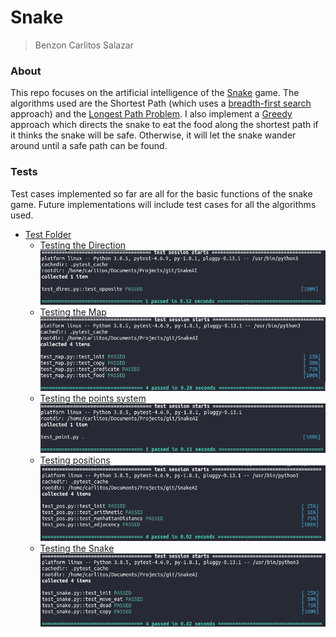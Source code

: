 # Snake
> Benzon Carlitos Salazar

### About
This repo focuses on the artificial intelligence of the 
[Snake](https://en.wikipedia.org/wiki/Snake_(video_game_genre)) game.
The algorithms used are the Shortest Path (which uses a 
[breadth-first search](https://en.wikipedia.org/wiki/Breadth-first_search)
approach) and the 
[Longest Path Problem](https://en.wikipedia.org/wiki/Longest_path_problem).
I also implement a [Greedy](https://en.wikipedia.org/wiki/Greedy_algorithm)
 approach which directs the snake to eat the food along the shortest path if it
 thinks the snake will be safe. Otherwise, it will let the snake wander around
until a safe path can be found.

### Tests
Test cases implemented so far are all for the basic functions of 
the snake game. Future implementations will include test cases
for all the algorithms used.
* [Test Folder](./tests)
	* [Testing the Direction](./tests/base/test_direc.py)
	![test direction](./imgs/test_direc.png)
	* [Testing the Map](./test/base/test_map.py)
	![Test map](./imgs/test_map.png)
	* [Testing the points system](./tests/base/test_point.py)
	![Test point](./imgs/test_point.png)
	* [Testing positions](./tests/base/test_pos.py)
	![Testing positions](./imgs/test_pos.png)
	* [Testing the Snake](./tests/bases/test_snake.py)
	![Testing Snake](./imgs/test_snake.png)